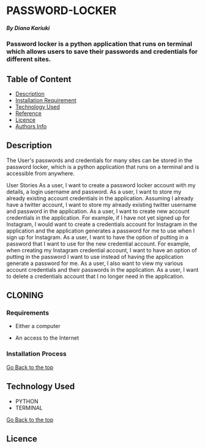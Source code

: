 # PASSWORD-LOCKER

##### By Diana Kariuki
### Password locker is a python application that runs on terminal which allows users to save their passwords and credentials for different sites.

## Table of Content

+ [Description](#description)
+ [Installation Requirement](#Installation)
+ [Technology Used](#technology-used)
+ [Reference](#reference)
+ [Licence](#licence)
+ [Authors Info](#author-Info)

## Description
<p>The User's passwords and credentials for many sites can be stored in the password locker, which is a python application that runs on a terminal and is accessible from anywhere.

User Stories
As a user, I want to create a password locker account with my details, a login username and password.
As a user, I want to store my already existing account credentials in the application. Assuming I already have a twitter account, I want to store my already existing twitter username and password in the application.
As a user, I want to create new account credentials in the application. For example, if I have not yet signed up for Instagram, I would want to create a credentials account for Instagram in the application and the application generates a password for me to use when I sign up for Instagram.
As a user, I want to have the option of putting in a password that I want to use for the new credential account. For example, when creating my Instagram credential account, I want to have an option of putting in the password I want to use instead of having the application generate a password for me.
As a user, I also want to view my various account credentials and their passwords in the application.
As a user, I want to delete a credentials account that I no longer need in the application.</p>

## CLONING

### Requirements

* Either a computer

* An access to the Internet

### Installation Process

[Go Back to the top](#PASSWORD-LOCKER)
## Technology Used
* PYTHON
* TERMINAL


[Go Back to the top](#PASSWORD-LOCKER)

## Licence